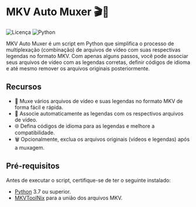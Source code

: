 # MKV Auto Muxer 🎬🍿

![Licença](https://img.shields.io/badge/Licen%C3%A7a-MIT-green.svg)
![Python](https://img.shields.io/badge/Python-3.7%2B-blue.svg)

MKV Auto Muxer é um script em Python que simplifica o processo de multiplexação (combinação) de arquivos de vídeo com suas respectivas legendas no formato MKV. Com apenas alguns passos, você pode associar seus arquivos de vídeo com as legendas corretas, definir códigos de idioma e até mesmo remover os arquivos originais posteriormente.

## Recursos

- 🎥 Muxe vários arquivos de vídeo e suas legendas no formato MKV de forma fácil e rápida.
- 📜 Associe automaticamente as legendas com os respectivos arquivos de vídeo.
- 🌐 Defina códigos de idioma para as legendas e melhore a compatibilidade.
- 🗑️ Opcionalmente, exclua os arquivos originais (vídeos e legendas) após a muxagem.

## Pré-requisitos

Antes de executar o script, certifique-se de ter o seguinte instalado:

- [Python](https://www.python.org/) 3.7 ou superior.
- [MKVToolNix](https://mkvtoolnix.download/) para a união dos arquivos MKV.

